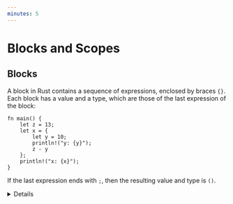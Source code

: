 ```yaml
---
minutes: 5
---
```


# Blocks and Scopes

## Blocks

A block in Rust contains a sequence of expressions, enclosed by braces `{}`.
Each block has a value and a type, which are those of the last expression of the
block:

```rust,editable
fn main() {
    let z = 13;
    let x = {
        let y = 10;
        println!("y: {y}");
        z - y
    };
    println!("x: {x}");
}
```

If the last expression ends with `;`, then the resulting value and type is `()`.

<details>

- You can show how the value of the block changes by changing the last line in
  the block. For instance, adding/removing a semicolon or using a `return`.

</details>
